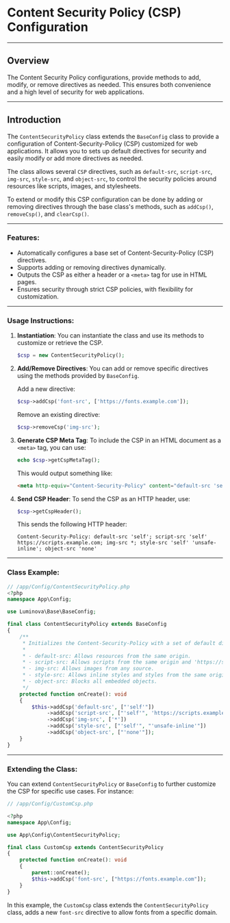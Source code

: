 # Content Security Policy (CSP) Configuration

***

## Overview

The Content Security Policy configurations, provide methods to add, modify, or remove directives as needed. This ensures both convenience and a high level of security for web applications.

***

## Introduction

The `ContentSecurityPolicy` class extends the `BaseConfig` class to provide a configuration of Content-Security-Policy (CSP) customized for web applications. It allows you to sets up default directives for security and easily modify or add more directives as needed.

The class allows several `CSP` directives, such as `default-src`, `script-src`, `img-src`, `style-src`, and `object-src`, to control the security policies around resources like scripts, images, and stylesheets.

To extend or modify this CSP configuration can be done by adding or removing directives through the base class's methods, such as `addCsp()`, `removeCsp()`, and `clearCsp()`.

***

### Features:

- Automatically configures a base set of Content-Security-Policy (CSP) directives.
- Supports adding or removing directives dynamically.
- Outputs the CSP as either a header or a `<meta>` tag for use in HTML pages.
- Ensures security through strict CSP policies, with flexibility for customization.

***

### Usage Instructions:

1. **Instantiation**:
   You can instantiate the class and use its methods to customize or retrieve the CSP.

   ```php
   $csp = new ContentSecurityPolicy();
   ```

2. **Add/Remove Directives**:
   You can add or remove specific directives using the methods provided by `BaseConfig`.

    Add a new directive:
   ```php
   $csp->addCsp('font-src', ['https://fonts.example.com']);
   ```
   Remove an existing directive:
	 ```php
   $csp->removeCsp('img-src');
   ```

4. **Generate CSP Meta Tag**:
   To include the CSP in an HTML document as a `<meta>` tag, you can use:

   ```php
   echo $csp->getCspMetaTag();
   ```

   This would output something like:
   ```html
   <meta http-equiv="Content-Security-Policy" content="default-src 'self'; script-src 'self' https://scripts.example.com; img-src *; style-src 'self' 'unsafe-inline'; object-src 'none'">
   ```

5. **Send CSP Header**:
   To send the CSP as an HTTP header, use:

   ```php
   $csp->getCspHeader();
   ```

   This sends the following HTTP header:
   ```
   Content-Security-Policy: default-src 'self'; script-src 'self' https://scripts.example.com; img-src *; style-src 'self' 'unsafe-inline'; object-src 'none'
   ```

***

### Class Example:

```php
// /app/Config/ContentSecurityPolicy.php
<?php
namespace App\Config;

use Luminova\Base\BaseConfig;

final class ContentSecurityPolicy extends BaseConfig
{
    /**
     * Initializes the Content-Security-Policy with a set of default directives.
     * 
     * - default-src: Allows resources from the same origin.
     * - script-src: Allows scripts from the same origin and 'https://scripts.example.com'.
     * - img-src: Allows images from any source.
     * - style-src: Allows inline styles and styles from the same origin.
     * - object-src: Blocks all embedded objects.
     */
    protected function onCreate(): void
    {
        $this->addCsp('default-src', ["'self'"])
             ->addCsp('script-src', ["'self'", 'https://scripts.example.com'])
             ->addCsp('img-src', ['*'])
             ->addCsp('style-src', ["'self'", "'unsafe-inline'"])
             ->addCsp('object-src', ["'none'"]);
    }
}
```

***

### Extending the Class:

You can extend `ContentSecurityPolicy` or `BaseConfig` to further customize the CSP for specific use cases. For instance:

```php
// /app/Config/CustomCsp.php

<?php
namespace App\Config;

use App\Config\ContentSecurityPolicy;

final class CustomCsp extends ContentSecurityPolicy
{
    protected function onCreate(): void
    {
        parent::onCreate();
        $this->addCsp('font-src', ["https://fonts.example.com"]);
    }
}
```

In this example, the `CustomCsp` class extends the `ContentSecurityPolicy` class, adds a new `font-src` directive to allow fonts from a specific domain.